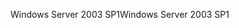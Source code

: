 <span data-ttu-id="a6e6f-101">Windows Server 2003 SP1</span><span class="sxs-lookup"><span data-stu-id="a6e6f-101">Windows Server 2003 SP1</span></span>